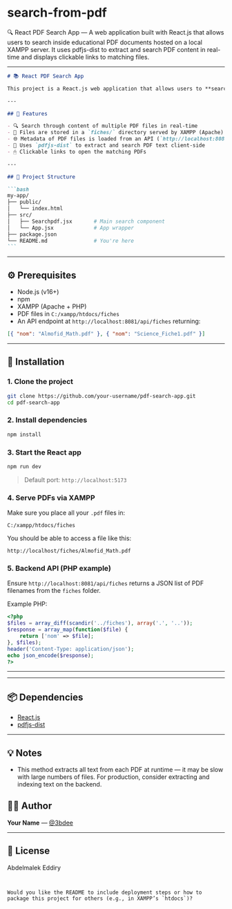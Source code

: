 # search-from-pdf

🔍 React PDF Search App — A web application built with React.js that allows users to search inside educational PDF documents hosted on a local XAMPP server. It uses pdfjs-dist to extract and search PDF content in real-time and displays clickable links to matching files.

---

````markdown
# 📚 React PDF Search App

This project is a React.js web application that allows users to **search through educational PDF documents** (fiches) stored on a local XAMPP server. Users can search for terms like “Almofid” and get clickable links to the PDF files that contain matching content.

---

## 🔧 Features

- 🔍 Search through content of multiple PDF files in real-time
- 📂 Files are stored in a `fiches/` directory served by XAMPP (Apache)
- 🌐 Metadata of PDF files is loaded from an API (`http://localhost:8081/api/fiches`)
- 🧠 Uses `pdfjs-dist` to extract and search PDF text client-side
- 🖱 Clickable links to open the matching PDFs

---

## 📁 Project Structure

```bash
my-app/
├── public/
│   └── index.html
├── src/
│   ├── Searchpdf.jsx       # Main search component
│   └── App.jsx             # App wrapper
├── package.json
└── README.md               # You're here
```
````

---

## ⚙️ Prerequisites

- Node.js (v16+)
- npm
- XAMPP (Apache + PHP)
- PDF files in `C:/xampp/htdocs/fiches`
- An API endpoint at `http://localhost:8081/api/fiches` returning:

```json
[{ "nom": "Almofid_Math.pdf" }, { "nom": "Science_Fiche1.pdf" }]
```

---

## 🧪 Installation

### 1. Clone the project

```bash
git clone https://github.com/your-username/pdf-search-app.git
cd pdf-search-app
```

### 2. Install dependencies

```bash
npm install
```

### 3. Start the React app

```bash
npm run dev
```

> Default port: `http://localhost:5173`

### 4. Serve PDFs via XAMPP

Make sure you place all your `.pdf` files in:

```
C:/xampp/htdocs/fiches
```

You should be able to access a file like this:

```
http://localhost/fiches/Almofid_Math.pdf
```

### 5. Backend API (PHP example)

Ensure `http://localhost:8081/api/fiches` returns a JSON list of PDF filenames from the `fiches` folder.

Example PHP:

```php
<?php
$files = array_diff(scandir('../fiches'), array('.', '..'));
$response = array_map(function($file) {
    return ['nom' => $file];
}, $files);
header('Content-Type: application/json');
echo json_encode($response);
?>
```

---

---

## 📦 Dependencies

- [React.js](https://reactjs.org/)
- [pdfjs-dist](https://github.com/mozilla/pdfjs-dist)

---

## 💡 Notes

- This method extracts all text from each PDF at runtime — it may be slow with large numbers of files. For production, consider extracting and indexing text on the backend.

## 🧑‍💻 Author

**Your Name** — [@3bdee](https://github.com/3bdee)

---

## 📄 License

Abdelmalek Eddiry

```


Would you like the README to include deployment steps or how to package this project for others (e.g., in XAMPP’s `htdocs`)?
```
